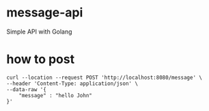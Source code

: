 # message-api
Simple API with Golang




# how to post

```
curl --location --request POST 'http://localhost:8080/message' \
--header 'Content-Type: application/json' \
--data-raw '{
    "message" : "hello John"
}'
```